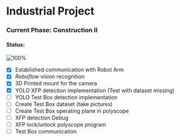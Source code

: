 # Industrial Project 

### Current Phase: Construction II

#### Status:

![100%](https://progress-bar.dev/40)

- [x] Established communication with Robot Arm 
- [x] *Roboflow* vision recognition
- [X] 3D Printed mount for the camera
- [x] YOLO XFP detection implementation (Test with dataset missing)
- [ ] YOLO Test Box detection implementation
- [ ] Create Test Box dataset (take pictures)
- [ ] Create Test Box operating plane in polyscope
- [ ] XFP detection Debug
- [ ] XFP lock/unlock polyscope program
- [ ] Test Box communication
